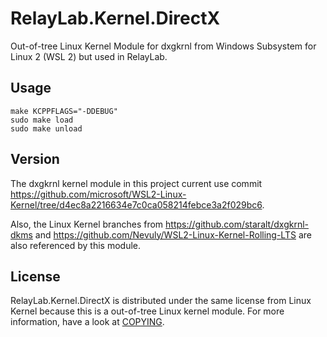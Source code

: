 # RelayLab.Kernel.DirectX

Out-of-tree Linux Kernel Module for dxgkrnl from Windows Subsystem for Linux 2
(WSL 2) but used in RelayLab.

## Usage

```
make KCPPFLAGS="-DDEBUG"
sudo make load
sudo make unload
```

## Version

The dxgkrnl kernel module in this project current use commit 
https://github.com/microsoft/WSL2-Linux-Kernel/tree/d4ec8a2216634e7c0ca058214febce3a2f029bc6.

Also, the Linux Kernel branches from https://github.com/staralt/dxgkrnl-dkms and
https://github.com/Nevuly/WSL2-Linux-Kernel-Rolling-LTS are also referenced by
this module.

## License

RelayLab.Kernel.DirectX is distributed under the same license from Linux Kernel
because this is a out-of-tree Linux kernel module. For more information, have a
look at [COPYING](COPYING).
